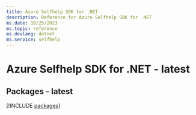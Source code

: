 ```yaml
---
title: Azure Selfhelp SDK for .NET
description: Reference for Azure Selfhelp SDK for .NET
ms.date: 10/25/2023
ms.topic: reference
ms.devlang: dotnet
ms.service: selfhelp
---
```

# Azure Selfhelp SDK for .NET - latest
## Packages - latest
[!INCLUDE [packages](selfhelp-index.md)]